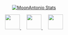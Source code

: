 <!--- 
[![GitHub Status](https://github-readme-stats.vercel.app/api?username=MoonAntonio&&show_icons=true&theme=tokyonight)](https://moonantonio.github.io/)
<p align="center">
  <a href="https://github.com/MoonAntonio" class="rich-diff-level-one">
    <img src="https://github-readme-stats.vercel.app/api?username=MoonAntonio&title_color=333&text_color=777" alt="MoonAntonio Stats" >
  </a>
</p>
<br><br>
  <strong>x.x</strong>
  <br><br>
  <a href="https://badges.pufler.dev">
    <img src="https://badges.pufler.dev/visits/MoonAntonio/MoonAntonio?style=flat-square&color=black&logo=github">
  </a>
-->

<p align="center">
  <a href="https://github.com/MoonAntonio" class="rich-diff-level-one">
    <img src="https://github-readme-stats.vercel.app/api?username=MoonAntonio&&show_icons=true&theme=tokyonight" alt="MoonAntonio Stats" >
  </a>
</p>

<p align="center">
  <a href="https://moonantonio.github.io/">
    <img src="https://img.icons8.com/dusk/64/000000/internet.png" width="48px"/>
  </a>
  &emsp;
  <a href="https://moonantonio.github.io/portfolio/">
    <img src="https://img.icons8.com/plasticine/50/000000/loyalty.png" width="48px"/>
  </a>
  &emsp;
  <a href="https://twitter.com/AntonioMoonNull">
    <img src="https://img.icons8.com/fluent/64/000000/twitter.png" width="48px"/>
</p>
